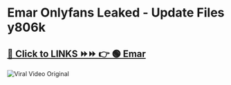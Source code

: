 
 # Emar Onlyfans Leaked - Update Files y806k

## <h2><a href="https://clipsfans.com/Emar&ref=git">🔗 Click to LINKS ⏩⏩ 👉 🟢 Emar </a></h2>

<a href="https://clipsfans.com/Emar&ref=git" rel="nofollow" data-target="animated-image.originalLink"><img src="https://i.ibb.co.com/xMMVF88/686577567.gif" alt="Viral Video Original" style="max-width: 100%; display: inline-block;" data-target="animated-image.originalImage"></a>


